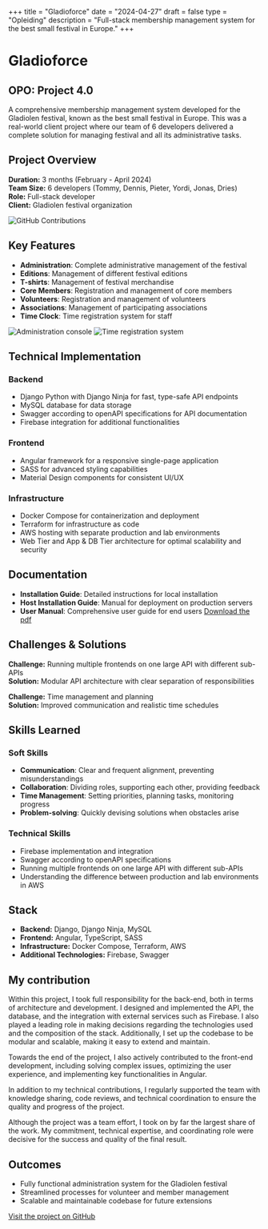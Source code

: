 +++
title = "Gladioforce"
date = "2024-04-27"
draft = false
type = "Opleiding"
description = "Full-stack membership management system for the best small festival in Europe."
+++

# Gladioforce
## OPO: Project 4.0

A comprehensive membership management system developed for the Gladiolen festival, known as the best small festival in Europe. This was a real-world client project where our team of 6 developers delivered a complete solution for managing festival and all its administrative tasks.

## Project Overview

**Duration:** 3 months (February - April 2024)  
**Team Size:** 6 developers (Tommy, Dennis, Pieter, Yordi, Jonas, Dries)  
**Role:** Full-stack developer  
**Client:** Gladiolen festival organization


![GitHub Contributions](/photos/contribs.png)

## Key Features

- **Administration**: Complete administrative management of the festival
- **Editions**: Management of different festival editions
- **T-shirts**: Management of festival merchandise
- **Core Members**: Registration and management of core members
- **Volunteers**: Registration and management of volunteers
- **Associations**: Management of participating associations
- **Time Clock**: Time registration system for staff

![Administration console](/photos/gladio.png)
![Time registration system](/photos/gladio_time.png)

## Technical Implementation

### Backend
- Django Python with Django Ninja for fast, type-safe API endpoints
- MySQL database for data storage
- Swagger according to openAPI specifications for API documentation
- Firebase integration for additional functionalities

### Frontend
- Angular framework for a responsive single-page application
- SASS for advanced styling capabilities
- Material Design components for consistent UI/UX

### Infrastructure
- Docker Compose for containerization and deployment
- Terraform for infrastructure as code
- AWS hosting with separate production and lab environments
- Web Tier and App & DB Tier architecture for optimal scalability and security

## Documentation

- **Installation Guide**: Detailed instructions for local installation
- **Host Installation Guide**: Manual for deployment on production servers
- **User Manual**: Comprehensive user guide for end users [Download the pdf](/files/User_manual_gladio.pdf)

## Challenges & Solutions

**Challenge:** Running multiple frontends on one large API with different sub-APIs  
**Solution:** Modular API architecture with clear separation of responsibilities

**Challenge:** Time management and planning  
**Solution:** Improved communication and realistic time schedules

## Skills Learned

### Soft Skills
- **Communication**: Clear and frequent alignment, preventing misunderstandings
- **Collaboration**: Dividing roles, supporting each other, providing feedback
- **Time Management**: Setting priorities, planning tasks, monitoring progress
- **Problem-solving**: Quickly devising solutions when obstacles arise

### Technical Skills
- Firebase implementation and integration
- Swagger according to openAPI specifications
- Running multiple frontends on one large API with different sub-APIs
- Understanding the difference between production and lab environments in AWS

## Stack
- **Backend:** Django, Django Ninja, MySQL
- **Frontend:** Angular, TypeScript, SASS
- **Infrastructure:** Docker Compose, Terraform, AWS
- **Additional Technologies:** Firebase, Swagger

## My contribution

Within this project, I took full responsibility for the back-end, both in terms of architecture and development. I designed and implemented the API, the database, and the integration with external services such as Firebase. I also played a leading role in making decisions regarding the technologies used and the composition of the stack. Additionally, I set up the codebase to be modular and scalable, making it easy to extend and maintain.

Towards the end of the project, I also actively contributed to the front-end development, including solving complex issues, optimizing the user experience, and implementing key functionalities in Angular.

In addition to my technical contributions, I regularly supported the team with knowledge sharing, code reviews, and technical coordination to ensure the quality and progress of the project.

Although the project was a team effort, I took on by far the largest share of the work. My commitment, technical expertise, and coordinating role were decisive for the success and quality of the final result.

## Outcomes
- Fully functional administration system for the Gladiolen festival
- Streamlined processes for volunteer and member management
- Scalable and maintainable codebase for future extensions


[Visit the project on GitHub](https://github.com/GladioForce-Org/GladioForce)
